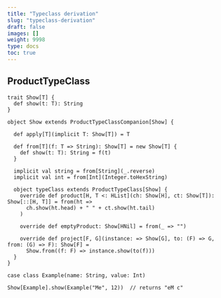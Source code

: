 ```yaml
---
title: "Typeclass derivation"
slug: "typeclass-derivation"
draft: false
images: []
weight: 9998
type: docs
toc: true
---
```


## ProductTypeClass
    trait Show[T] {
      def show(t: T): String
    }
    
    object Show extends ProductTypeClassCompanion[Show] {
    
      def apply[T](implicit T: Show[T]) = T
    
      def from[T](f: T => String): Show[T] = new Show[T] {
        def show(t: T): String = f(t)
      }
    
      implicit val string = from[String](_.reverse)
      implicit val int = from[Int](Integer.toHexString)
    
      object typeClass extends ProductTypeClass[Show] {
        override def product[H, T <: HList](ch: Show[H], ct: Show[T]): Show[::[H, T]] = from(ht =>
          ch.show(ht.head) + " " + ct.show(ht.tail)
        )
    
        override def emptyProduct: Show[HNil] = from(_ => "")
    
        override def project[F, G](instance: => Show[G], to: (F) => G, from: (G) => F): Show[F] =
          Show.from((f: F) => instance.show(to(f)))
      }
    }
    
    case class Example(name: String, value: Int)

    Show[Example].show(Example("Me", 12))  // returns "eM c"

